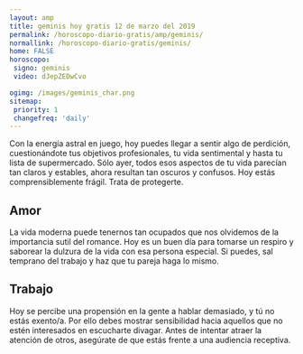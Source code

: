 ```yaml
---
layout: amp
title: geminis hoy gratis 12 de marzo del 2019 
permalink: /horoscopo-diario-gratis/amp/geminis/
normallink: /horoscopo-diario-gratis/geminis/
home: FALSE
horoscopo:
 signo: geminis
 video: dJepZEDwCvo

ogimg: /images/geminis_char.png
sitemap:
 priority: 1
 changefreq: 'daily'
---
```



Con la energía astral en juego, hoy puedes llegar a sentir algo de perdición, cuestionándote tus objetivos profesionales, tu vida sentimental y hasta tu lista de supermercado. Sólo ayer, todos esos aspectos de tu vida parecían tan claros y estables, ahora resultan tan oscuros y confusos. Hoy estás comprensiblemente frágil. Trata de protegerte.

## Amor

La vida moderna puede tenernos tan ocupados que nos olvidemos de la importancia sutil del romance. Hoy es un buen día para tomarse un respiro y saborear la dulzura de la vida con esa persona especial. Si puedes, sal temprano del trabajo y haz que tu pareja haga lo mismo.

## Trabajo

Hoy se percibe una propensión en la gente a hablar demasiado, y tú no estás exento/a. Por ello debes mostrar sensibilidad hacia aquellos que no estén interesados en escucharte divagar. Antes de intentar atraer la atención de otros, asegúrate de que estás frente a una audiencia receptiva.